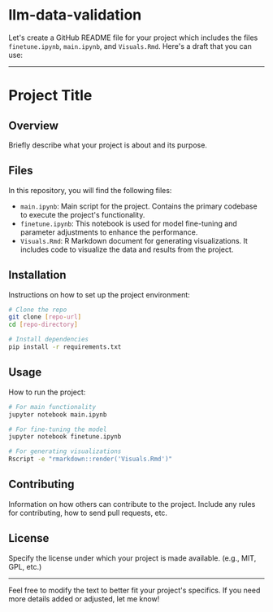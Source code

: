 # llm-data-validation
 
Let's create a GitHub README file for your project which includes the files `finetune.ipynb`, `main.ipynb`, and `Visuals.Rmd`. Here's a draft that you can use:

---

# Project Title

## Overview
Briefly describe what your project is about and its purpose.

## Files
In this repository, you will find the following files:

- `main.ipynb`: Main script for the project. Contains the primary codebase to execute the project's functionality.
- `finetune.ipynb`: This notebook is used for model fine-tuning and parameter adjustments to enhance the performance.
- `Visuals.Rmd`: R Markdown document for generating visualizations. It includes code to visualize the data and results from the project.

## Installation

Instructions on how to set up the project environment:

```bash
# Clone the repo
git clone [repo-url]
cd [repo-directory]

# Install dependencies
pip install -r requirements.txt
```

## Usage

How to run the project:

```bash
# For main functionality
jupyter notebook main.ipynb

# For fine-tuning the model
jupyter notebook finetune.ipynb

# For generating visualizations
Rscript -e "rmarkdown::render('Visuals.Rmd')"
```

## Contributing
Information on how others can contribute to the project. Include any rules for contributing, how to send pull requests, etc.

## License
Specify the license under which your project is made available. (e.g., MIT, GPL, etc.)

---

Feel free to modify the text to better fit your project's specifics. If you need more details added or adjusted, let me know!